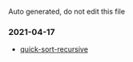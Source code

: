 Auto generated, do not edit this file 

### 2021-04-17
- [quick-sort-recursive](https://github.com/SmartKeyerror/Snorlax/blob/master/daily-attendance/algorithm/2021-04-17-quick-sort-recursive.cpp)

